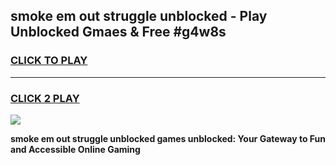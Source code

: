 
## smoke em out struggle unblocked - Play Unblocked Gmaes & Free #g4w8s
<h3>
<a href="https://news.freeplayer.one?title=smoke_em_out_struggle_unblocked&ref=26F">CLICK TO PLAY</a></h3>
<hr>

<h3>
<a href="https://news.freeplayer.one?title=smoke_em_out_struggle_unblocked&ref=26F">CLICK 2 PLAY</a>
  
</h3>

<a href="https://news.freeplayer.one?title=smoke_em_out_struggle_unblocked&ref=26F/"><img src="https://clearcache.store/games.png"></a>


**smoke em out struggle unblocked games unblocked: Your Gateway to Fun and Accessible Online Gaming**
